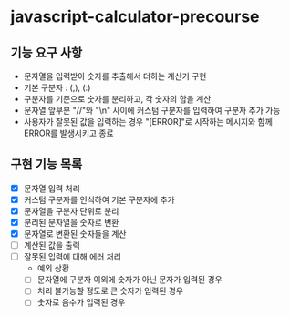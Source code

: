 # javascript-calculator-precourse

## 기능 요구 사항

- 문자열을 입력받아 숫자를 추출해서 더하는 계산기 구현
- 기본 구분자 : (,), (:)
- 구분자를 기준으로 숫자를 분리하고, 각 숫자의 합을 계산
- 문자열 앞부분 "//"와 "\n" 사이에 커스텀 구분자를 입력하여 구분자 추가 가능
- 사용자가 잘못된 값을 입력하는 경우 "[ERROR]"로 시작하는 메시지와 함께 ERROR를 발생시키고 종료

## 구현 기능 목록

- [x] 문자열 입력 처리
- [x] 커스텀 구분자를 인식하여 기본 구분자에 추가
- [x] 문자열을 구분자 단위로 분리
- [x] 분리된 문자열을 숫자로 변환
- [x] 문자열로 변환된 숫자들을 계산
- [ ] 계산된 값을 출력
- [ ] 잘못된 입력에 대해 에러 처리
  - 예외 상황
  - [ ] 문자열에 구분자 이외에 숫자가 아닌 문자가 입력된 경우
  - [ ] 처리 불가능할 정도로 큰 숫자가 입력된 경우
  - [ ] 숫자로 음수가 입력된 경우

